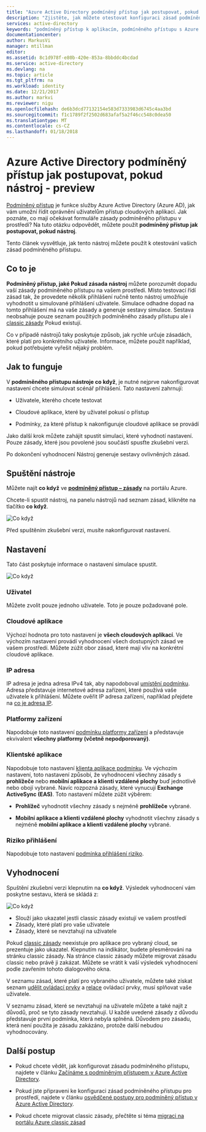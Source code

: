 ```yaml
---
title: "Azure Active Directory podmíněný přístup jak postupovat, pokud nástroj - preview | Microsoft Docs"
description: "Zjistěte, jak můžete otestovat konfiguraci zásad podmíněného přístupu Azure Active Directory."
services: active-directory
keywords: "podmíněný přístup k aplikacím, podmíněného přístupu s Azure AD, zabezpečený přístup k prostředkům společnosti, zásady podmíněného přístupu"
documentationcenter: 
author: MarkusVi
manager: mtillman
editor: 
ms.assetid: 8c1d978f-e80b-420e-853a-8bbddc4bcdad
ms.service: active-directory
ms.devlang: na
ms.topic: article
ms.tgt_pltfrm: na
ms.workload: identity
ms.date: 12/21/2017
ms.author: markvi
ms.reviewer: nigu
ms.openlocfilehash: de6b3dcd77132154e583d7333983d6745c4aa3bd
ms.sourcegitcommit: f1c1789f2f2502d683afaf5a2f46cc548c0dea50
ms.translationtype: MT
ms.contentlocale: cs-CZ
ms.lasthandoff: 01/18/2018
---
```

# <a name="azure-active-directory-conditional-access-what-if-tool---preview"></a>Azure Active Directory podmíněný přístup jak postupovat, pokud nástroj - preview

[Podmíněný přístup](active-directory-conditional-access-azure-portal.md) je funkce služby Azure Active Directory (Azure AD), jak vám umožní řídit oprávnění uživatelům přístup cloudových aplikací. Jak poznáte, co mají očekávat formuláře zásady podmíněného přístupu v prostředí? Na tuto otázku odpovědět, můžete použít **podmíněný přístup jak postupovat, pokud nástroj**.

Tento článek vysvětluje, jak tento nástroj můžete použít k otestování vašich zásad podmíněného přístupu.

## <a name="what-it-is"></a>Co to je

**Podmíněný přístup, jaké Pokud zásada nástroj** můžete porozumět dopadu vaší zásady podmíněného přístupu na vašem prostředí. Místo testovací řídí zásad tak, že provedete několik přihlášení ručně tento nástroj umožňuje vyhodnotit u simulované přihlášení uživatele. Simulace odhadne dopad na tomto přihlášení má na vaše zásady a generuje sestavy simulace. Sestava neobsahuje pouze seznam použitých podmíněného zásady přístupu ale i [classic zásady](active-directory-conditional-access-migration.md#classic-policies) Pokud existují.    

Co v případě nástrojů taky poskytuje způsob, jak rychle určuje zásadách, které platí pro konkrétního uživatele. Informace, můžete použít například, pokud potřebujete vyřešit nějaký problém.  

## <a name="how-it-works"></a>Jak to funguje

V **podmíněného přístupu nástroje co když**, je nutné nejprve nakonfigurovat nastavení chcete simulovat scénář přihlášení. Tato nastavení zahrnují:

- Uživatele, kterého chcete testovat 

- Cloudové aplikace, které by uživatel pokusí o přístup

- Podmínky, za které přístup k nakonfiguruje cloudové aplikace se provádí
     
Jako další krok můžete zahájit spustit simulaci, které vyhodnotí nastavení. Pouze zásady, které jsou povolené jsou součástí spusťte zkušební verzi.


Po dokončení vyhodnocení Nástroj generuje sestavy ovlivněných zásad.


## <a name="running-the-tool"></a>Spuštění nástroje

Můžete najít **co když** ve  **[podmíněný přístup – zásady](https://portal.azure.com/#blade/Microsoft_AAD_IAM/ConditionalAccessBlade/Policies)**  na portálu Azure.

Chcete-li spustit nástroj, na panelu nástrojů nad seznam zásad, klikněte na tlačítko **co když**.

![Co když](./media/active-directory-conditional-access-whatif/01.png)

Před spuštěním zkušební verzi, musíte nakonfigurovat nastavení.

## <a name="settings"></a>Nastavení

Tato část poskytuje informace o nastavení simulace spustit.

![Co když](./media/active-directory-conditional-access-whatif/02.png)


### <a name="user"></a>Uživatel

Můžete zvolit pouze jednoho uživatele. Toto je pouze požadované pole.

### <a name="cloud-apps"></a>Cloudové aplikace

Výchozí hodnota pro toto nastavení je **všech cloudových aplikací**. Ve výchozím nastavení provádí vyhodnocení všech dostupných zásad ve vašem prostředí. Můžete zúžit obor zásad, které mají vliv na konkrétní cloudové aplikace.


### <a name="ip-address"></a>IP adresa

IP adresa je jedna adresa IPv4 tak, aby napodoboval [umístění podmínku](active-directory-conditional-access-azure-portal.md#locations). Adresa představuje internetové adresa zařízení, které používá vaše uživatele k přihlášení. Můžete ověřit IP adresa zařízení, například přejdete na [co je adresa IP](https://whatismyipaddress.com).    

### <a name="device-platforms"></a>Platformy zařízení

Napodobuje toto nastavení [podmínku platformy zařízení](active-directory-conditional-access-azure-portal.md#device-platforms) a představuje ekvivalent **všechny platformy (včetně nepodporovaný)**. 
### <a name="client-apps"></a>Klientské aplikace

Napodobuje toto nastavení [klienta aplikace podmínku](active-directory-conditional-access-azure-portal.md#client-apps).
Ve výchozím nastavení, toto nastavení způsobí, že vyhodnocení všechny zásady s **prohlížeče** nebo **mobilní aplikace a klienti vzdálené plochy** buď jednotlivě nebo obojí vybrané. Navíc rozpozná zásady, které vynucují **Exchange ActiveSync (EAS)**. Toto nastavení můžete zúžit výběrem:

- **Prohlížeč** vyhodnotit všechny zásady s nejméně **prohlížeče** vybrané. 

- **Mobilní aplikace a klienti vzdálené plochy** vyhodnotit všechny zásady s nejméně **mobilní aplikace a klienti vzdálené plochy** vybrané. 


### <a name="sign-in-risk"></a>Riziko přihlášení

Napodobuje toto nastavení [podmínka přihlášení riziko](active-directory-conditional-access-azure-portal.md#sign-in-risk).   


## <a name="evaluation"></a>Vyhodnocení 

Spuštění zkušební verzi klepnutím na **co když**. Výsledek vyhodnocení vám poskytne sestavu, která se skládá z: 

![Co když](./media/active-directory-conditional-access-whatif/03.png)

- Slouží jako ukazatel jestli classic zásady existují ve vašem prostředí
- Zásady, které platí pro vaše uživatele
- Zásady, které se nevztahují na uživatele


Pokud [classic zásady](active-directory-conditional-access-migration.md#classic-policies) neexistuje pro aplikace pro vybraný cloud, se prezentuje jako ukazatel. Klepnutím na indikátor, budete přesměrováni na stránku classic zásady. Na stránce classic zásady můžete migrovat zásadu classic nebo právě ji zakázat. Můžete se vrátit k vaší výsledek vyhodnocení podle zavřením tohoto dialogového okna.

V seznamu zásad, které platí pro vybraného uživatele, můžete také získat seznam [udělit ovládací prvky](active-directory-conditional-access-controls.md#grant-controls) a [relace](active-directory-conditional-access-controls.md#session-controls) ovládací prvky, musí splňovat vaše uživatele.

V seznamu zásad, které se nevztahují na uživatele můžete a také najít z důvodů, proč se tyto zásady nevztahují. U každé uvedené zásady z důvodu představuje první podmínka, která nebyla splněná. Důvodem pro zásadu, která není použita je zásadu zakázáno, protože další nebudou vyhodnocovány.   



## <a name="next-steps"></a>Další postup

- Pokud chcete vědět, jak konfigurovat zásadu podmíněného přístupu, najdete v článku [Začínáme s podmíněným přístupem v Azure Active Directory](active-directory-conditional-access-azure-portal-get-started.md).

- Pokud jste připraveni ke konfiguraci zásad podmíněného přístupu pro prostředí, najdete v článku [osvědčené postupy pro podmíněný přístup v Azure Active Directory](active-directory-conditional-access-best-practices.md). 

- Pokud chcete migrovat classic zásady, přečtěte si téma [migraci na portálu Azure classic zásad](active-directory-conditional-access-migration.md)  

